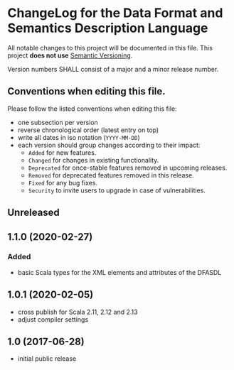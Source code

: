 # ChangeLog for the Data Format and Semantics Description Language

All notable changes to this project will be documented in this file.
This project **does not use** [Semantic Versioning](http://semver.org/).

Version numbers SHALL consist of a major and a minor release number.

## Conventions when editing this file.

Please follow the listed conventions when editing this file:

* one subsection per version
* reverse chronological order (latest entry on top)
* write all dates in iso notation (`YYYY-MM-DD`)
* each version should group changes according to their impact:
    * `Added` for new features.
    * `Changed` for changes in existing functionality.
    * `Deprecated` for once-stable features removed in upcoming releases.
    * `Removed` for deprecated features removed in this release.
    * `Fixed` for any bug fixes.
    * `Security` to invite users to upgrade in case of vulnerabilities.

## Unreleased

## 1.1.0 (2020-02-27)

### Added

- basic Scala types for the XML elements and attributes of the DFASDL

## 1.0.1 (2020-02-05)

- cross publish for Scala 2.11, 2.12 and 2.13
- adjust compiler settings

## 1.0 (2017-06-28)

- initial public release

